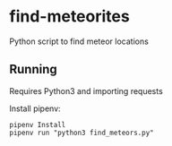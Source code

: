 # find-meteorites
Python script to find meteor locations

## Running

Requires Python3 and importing requests

Install pipenv:

```
pipenv Install
pipenv run "python3 find_meteors.py"
